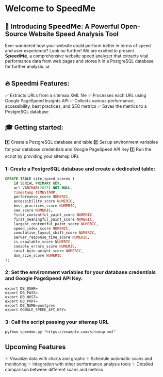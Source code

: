 # Welcome to SpeedMe

## 🚀 Introducing 𝗦𝗽𝗲𝗲𝗱𝗠𝗲: A Powerful Open-Source Website Speed Analysis Tool

Ever wondered how your website could perform better in terms of speed and user experience? Look no further! We are excited to present 𝗦𝗽𝗲𝗲𝗱𝗠𝗲, a comprehensive website speed analyzer that extracts vital performance data from web pages and stores it in a PostgreSQL database for further analysis. 📊

## 🔥 Speedmi Features:

✅ Extracts URLs from a sitemap XML file
✅ Processes each URL using Google PageSpeed Insights API
✅ Collects various performance, accessibility, best practices, and SEO metrics
✅ Saves the metrics to a PostgreSQL database

## 🎓 Getting started:

1️⃣ Create a PostgreSQL database and table
2️⃣ Set up environment variables for your database credentials and Google PageSpeed API Key
3️⃣ Run the script by providing your sitemap URL

### 1: Create a PostgreSQL database and create a dedicated table:

```sql
CREATE TABLE site_speed_scores (
    id SERIAL PRIMARY KEY,
    url VARCHAR(2083) NOT NULL,
    timestamp TIMESTAMP,
    performance_score NUMERIC,
    accessibility_score NUMERIC,
    best_practices_score NUMERIC,
    seo_score NUMERIC,
    first_contentful_paint_score NUMERIC,
    first_meaningful_paint_score NUMERIC,
    largest_contentful_paint_score NUMERIC,
    speed_index_score NUMERIC,
    cumulative_layout_shift_score NUMERIC,
    server_response_time_score NUMERIC,
    is_crawlable_score NUMERIC,
    console_errors_score NUMERIC,
    total_byte_weight_score NUMERIC,
    dom_size_score NUMERIC
);
```

### 2: Set the environment variables for your database credentials and Google PageSpeed API Key.

```shell
export DB_USER=
export DB_PASS=
export DB_HOST=
export DB_PORT=
export DB_NAME=postgres
export GOOGLE_SPEED_API_KEY=
```

### 3: Call the script passing your sitemap URL

```shell
python speedme.py "https://example.com/sitemap.xml"
```

## Upcoming Features

✨ Visualize data with charts and graphs
✨ Schedule automatic scans and monitoring
✨ Integration with other performance analysis tools
✨ Detailed comparison between different scans and metrics

